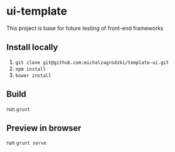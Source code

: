 # ui-template

This project is base for future testing of front-end frameworks

## Install locally

1. `git clone git@github.com:michalzagrodzki/template-ui.git`
2. `npm install`
3. `bower install`

## Build

run `grunt`

## Preview in browser

run `grunt serve`
